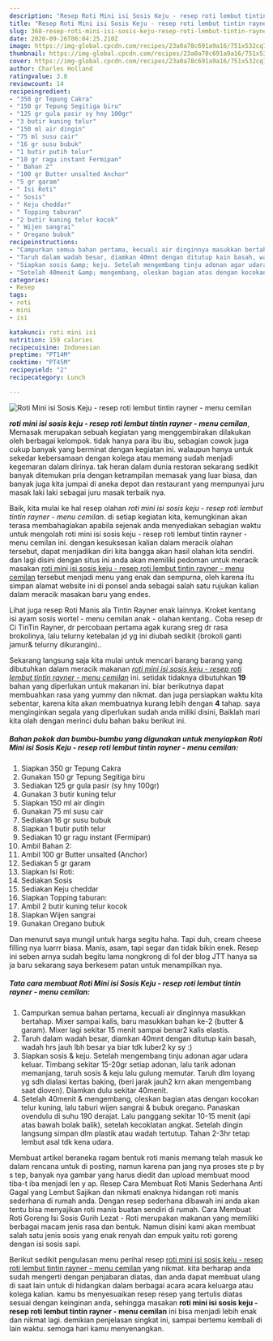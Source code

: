```yaml
---
description: "Resep Roti Mini isi Sosis Keju - resep roti lembut tintin rayner - menu cemilan yang simpel"
title: "Resep Roti Mini isi Sosis Keju - resep roti lembut tintin rayner - menu cemilan yang simpel"
slug: 368-resep-roti-mini-isi-sosis-keju-resep-roti-lembut-tintin-rayner-menu-cemilan-yang-simpel
date: 2020-09-26T06:04:25.210Z
image: https://img-global.cpcdn.com/recipes/23a0a78c691a9a16/751x532cq70/roti-mini-isi-sosis-keju-resep-roti-lembut-tintin-rayner-menu-cemilan-foto-resep-utama.jpg
thumbnail: https://img-global.cpcdn.com/recipes/23a0a78c691a9a16/751x532cq70/roti-mini-isi-sosis-keju-resep-roti-lembut-tintin-rayner-menu-cemilan-foto-resep-utama.jpg
cover: https://img-global.cpcdn.com/recipes/23a0a78c691a9a16/751x532cq70/roti-mini-isi-sosis-keju-resep-roti-lembut-tintin-rayner-menu-cemilan-foto-resep-utama.jpg
author: Charles Holland
ratingvalue: 3.8
reviewcount: 14
recipeingredient:
- "350 gr Tepung Cakra"
- "150 gr Tepung Segitiga biru"
- "125 gr gula pasir sy hny 100gr"
- "3 butir kuning telur"
- "150 ml air dingin"
- "75 ml susu cair"
- "16 gr susu bubuk"
- "1 butir putih telur"
- "10 gr ragu instant Fermipan"
- " Bahan 2"
- "100 gr Butter unsalted Anchor"
- "5 gr garam"
- " Isi Roti"
- " Sosis"
- " Keju cheddar"
- " Topping taburan"
- "2 butir kuning telur kocok"
- " Wijen sangrai"
- " Oregano bubuk"
recipeinstructions:
- "Campurkan semua bahan pertama, kecuali air dinginnya masukkan bertahap. Mixer sampai kalis, baru masukkan bahan ke-2 (butter &amp; garam). Mixer lagi sekitar 15 menit sampai benar2 kalis elastis."
- "Taruh dalam wadah besar, diamkan 40mnt dengan ditutup kain basah, wadah hrs jauh lbh besar ya biar tdk luber2 ky sy :)"
- "Siapkan sosis &amp; keju. Setelah mengembang tinju adonan agar udara keluar. Timbang sekitar 15-20gr setiap adonan, lalu tarik adonan memanjang, taruh sosis &amp; keju lalu gulung memutar. Taruh dlm loyang yg sdh dialasi kertas baking, (beri jarak jauh2 krn akan mengembang saat dioven). Diamkan dulu sekitar 40menit."
- "Setelah 40menit &amp; mengembang, oleskan bagian atas dengan kocokan telur kuning, lalu taburi wijen sangrai &amp; bubuk oregano. Panaskan ovendulu di suhu 190 derajat. Lalu panggang sekitar 10-15 menit (api atas bawah bolak balik), setelah kecoklatan angkat. Setelah dingin langsung simpan dlm plastik atau wadah tertutup. Tahan 2-3hr tetap lembut asal tdk kena udara."
categories:
- Resep
tags:
- roti
- mini
- isi

katakunci: roti mini isi 
nutrition: 159 calories
recipecuisine: Indonesian
preptime: "PT14M"
cooktime: "PT45M"
recipeyield: "2"
recipecategory: Lunch

---
```



![Roti Mini isi Sosis Keju - resep roti lembut tintin rayner - menu cemilan](https://img-global.cpcdn.com/recipes/23a0a78c691a9a16/751x532cq70/roti-mini-isi-sosis-keju-resep-roti-lembut-tintin-rayner-menu-cemilan-foto-resep-utama.jpg)

<b><i>roti mini isi sosis keju - resep roti lembut tintin rayner - menu cemilan</i></b>, Memasak merupakan sebuah kegiatan yang menggembirakan dilakukan oleh berbagai kelompok. tidak hanya para ibu ibu, sebagian cowok juga cukup banyak yang berminat dengan kegiatan ini. walaupun hanya untuk sekedar kebersamaan dengan kolega atau memang sudah menjadi kegemaran dalam dirinya. tak heran dalam dunia restoran sekarang sedikit banyak ditemukan pria dengan ketrampilan memasak yang luar biasa, dan banyak juga kita jumpai di aneka depot dan restaurant yang mempunyai juru masak laki laki sebagai juru masak terbaik nya.

Baik, kita mulai ke hal resep olahan <i>roti mini isi sosis keju - resep roti lembut tintin rayner - menu cemilan</i>. di setiap kegiatan kita, kemungkinan akan terasa membahagiakan apabila sejenak anda menyediakan sebagian waktu untuk mengolah roti mini isi sosis keju - resep roti lembut tintin rayner - menu cemilan ini. dengan kesuksesan kalian dalam meracik olahan tersebut, dapat menjadikan diri kita bangga akan hasil olahan kita sendiri. dan lagi disini dengan situs ini anda akan memiliki pedoman untuk meracik masakan <u>roti mini isi sosis keju - resep roti lembut tintin rayner - menu cemilan</u> tersebut menjadi menu yang enak dan sempurna, oleh karena itu simpan alamat website ini di ponsel anda sebagai salah satu rujukan kalian dalam meracik masakan baru yang endes.

Lihat juga resep Roti Manis ala Tintin Rayner enak lainnya. Kroket kentang isi ayam sosis wortel - menu cemilan anak - olahan kentang.. Coba resep dr Ci TinTin Rayner, dr percobaan pertama agak kurang sreg dr rasa brokolinya, lalu telurny ketebalan jd yg ini diubah sedikit (brokoli ganti jamur&amp; telurny dikurangin)..


Sekarang langsung saja kita mulai untuk mencari barang barang yang dibutuhkan dalam meracik makanan <u><i>roti mini isi sosis keju - resep roti lembut tintin rayner - menu cemilan</i></u> ini. setidak tidaknya dibutuhkan <b>19</b> bahan yang diperlukan untuk makanan ini. biar berikutnya dapat membuahkan rasa yang yummy dan nikmat. dan juga persiapkan waktu kita sebentar, karena kita akan membuatnya kurang lebih dengan <b>4</b> tahap. saya menginginkan segala yang diperlukan sudah anda miliki disini, Baiklah mari kita olah dengan merinci dulu bahan baku berikut ini.

<!--inarticleads1-->

##### Bahan pokok dan bumbu-bumbu yang digunakan untuk menyiapkan Roti Mini isi Sosis Keju - resep roti lembut tintin rayner - menu cemilan:

1. Siapkan 350 gr Tepung Cakra
1. Gunakan 150 gr Tepung Segitiga biru
1. Sediakan 125 gr gula pasir (sy hny 100gr)
1. Gunakan 3 butir kuning telur
1. Siapkan 150 ml air dingin
1. Gunakan 75 ml susu cair
1. Sediakan 16 gr susu bubuk
1. Siapkan 1 butir putih telur
1. Sediakan 10 gr ragu instant (Fermipan)
1. Ambil  Bahan 2:
1. Ambil 100 gr Butter unsalted (Anchor)
1. Sediakan 5 gr garam
1. Siapkan  Isi Roti:
1. Sediakan  Sosis
1. Sediakan  Keju cheddar
1. Siapkan  Topping taburan:
1. Ambil 2 butir kuning telur kocok
1. Siapkan  Wijen sangrai
1. Gunakan  Oregano bubuk


Dan menurut saya mungil untuk harga segitu haha. Tapi duh, cream cheese filling nya luarrr biasa. Manis, asam, tapi segar dan tidak bikin enek. Resep ini seben arnya sudah begitu lama nongkrong di fol der blog JTT hanya sa ja baru sekarang saya berkesem patan untuk menampilkan nya. 

<!--inarticleads2-->

##### Tata cara membuat Roti Mini isi Sosis Keju - resep roti lembut tintin rayner - menu cemilan:

1. Campurkan semua bahan pertama, kecuali air dinginnya masukkan bertahap. Mixer sampai kalis, baru masukkan bahan ke-2 (butter &amp; garam). Mixer lagi sekitar 15 menit sampai benar2 kalis elastis.
1. Taruh dalam wadah besar, diamkan 40mnt dengan ditutup kain basah, wadah hrs jauh lbh besar ya biar tdk luber2 ky sy :)
1. Siapkan sosis &amp; keju. Setelah mengembang tinju adonan agar udara keluar. Timbang sekitar 15-20gr setiap adonan, lalu tarik adonan memanjang, taruh sosis &amp; keju lalu gulung memutar. Taruh dlm loyang yg sdh dialasi kertas baking, (beri jarak jauh2 krn akan mengembang saat dioven). Diamkan dulu sekitar 40menit.
1. Setelah 40menit &amp; mengembang, oleskan bagian atas dengan kocokan telur kuning, lalu taburi wijen sangrai &amp; bubuk oregano. Panaskan ovendulu di suhu 190 derajat. Lalu panggang sekitar 10-15 menit (api atas bawah bolak balik), setelah kecoklatan angkat. Setelah dingin langsung simpan dlm plastik atau wadah tertutup. Tahan 2-3hr tetap lembut asal tdk kena udara.


Membuat artikel beraneka ragam bentuk roti manis memang telah masuk ke dalam rencana untuk di posting, namun karena pan jang nya proses ste p by s tep, banyak nya gambar yang harus diedit dan upload membuat mood tiba-t iba menjadi len y ap. Resep Cara Membuat Roti Manis Sederhana Anti Gagal yang Lembut Sajikan dan nikmati enaknya hidangan roti manis sederhana di rumah anda. Dengan resep sederhana dibawah ini anda akan tentu bisa menyajikan roti manis buatan sendiri di rumah. Cara Membuat Roti Goreng Isi Sosis Gurih Lezat - Roti merupakan makanan yang memiliki berbagai macam jenis rasa dan bentuk. Namun disini kami akan membuat salah satu jenis sosis yang enak renyah dan empuk yaitu roti goreng dengan isi sosis sapi. 

Berikut sedikit pengulasan menu perihal resep <u>roti mini isi sosis keju - resep roti lembut tintin rayner - menu cemilan</u> yang nikmat. kita berharap anda sudah mengerti dengan penjabaran diatas, dan anda dapat membuat ulang di saat lain untuk di hidangkan dalam berbagai acara acara keluarga atau kolega kalian. kamu bs menyesuaikan resep resep yang tertulis diatas sesuai dengan keinginan anda, sehingga masakan <b>roti mini isi sosis keju - resep roti lembut tintin rayner - menu cemilan</b> ini bisa menjadi lebih enak dan nikmat lagi. demikian penjelasan singkat ini, sampai bertemu kembali di lain waktu. semoga hari kamu menyenangkan.
